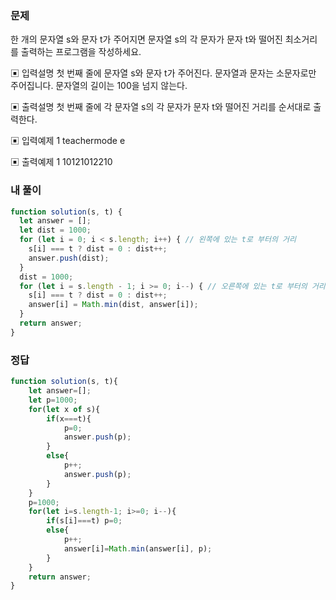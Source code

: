 ### 문제
한 개의 문자열 s와 문자 t가 주어지면 문자열 s의 각 문자가 문자 t와 떨어진 최소거리를 출력하는 프로그램을 작성하세요.

▣ 입력설명
첫 번째 줄에 문자열 s와 문자 t가 주어진다. 문자열과 문자는 소문자로만 주어집니다. 문자열의 길이는 100을 넘지 않는다.

▣ 출력설명
첫 번째 줄에 각 문자열 s의 각 문자가 문자 t와 떨어진 거리를 순서대로 출력한다.

▣ 입력예제 1 
teachermode e

▣ 출력예제 1 
10121012210


### 내 풀이
```js
function solution(s, t) {
  let answer = [];
  let dist = 1000;
  for (let i = 0; i < s.length; i++) { // 왼쪽에 있는 t로 부터의 거리
    s[i] === t ? dist = 0 : dist++;
    answer.push(dist);
  }
  dist = 1000;
  for (let i = s.length - 1; i >= 0; i--) { // 오른쪽에 있는 t로 부터의 거리
    s[i] === t ? dist = 0 : dist++;
    answer[i] = Math.min(dist, answer[i]);
  }
  return answer;
}
```

### 정답
```js
function solution(s, t){
    let answer=[];
    let p=1000;
    for(let x of s){
        if(x===t){
            p=0;
            answer.push(p);
        }
        else{
            p++;
            answer.push(p);
        }
    }
    p=1000;
    for(let i=s.length-1; i>=0; i--){
        if(s[i]===t) p=0;
        else{
            p++;
            answer[i]=Math.min(answer[i], p);
        }
    }
    return answer;
}
```
